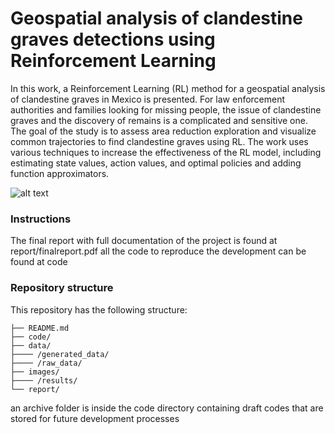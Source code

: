 # Geospatial analysis of clandestine graves detections using Reinforcement Learning

In this work, a Reinforcement Learning (RL) method for a geospatial analysis of clandestine graves in Mexico is presented. For law enforcement authorities and families 
looking for missing people, the issue of clandestine graves and the discovery of remains is a complicated and sensitive one. The goal of the study is to assess area reduction exploration and visualize common trajectories to find clandestine graves using RL. The work uses various techniques to increase the effectiveness of the RL model, including estimating state values, action values, and optimal policies and adding function approximators.

![alt text](https://github.com/valeriavla/clandestine_graves/blob/main/images/sarsann2.gif)

### Instructions
The final report with full documentation of the project is found at report/finalreport.pdf all the code to reproduce the development can be found at code

### Repository structure
This repository has the following structure:

```.
├── README.md
├── code/
├── data/
├──── /generated_data/
├──── /raw_data/
├── images/
├──── /results/
└── report/
```
an archive folder is inside the code directory containing draft codes that are stored for future development processes
